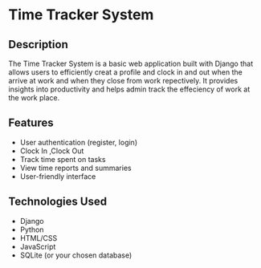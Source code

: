 # Time Tracker System

## Description
The Time Tracker System is a basic web application built with Django that allows users to efficiently creat a profile and clock in and out when the arrive at work and when they close from work repectively. It provides insights into productivity and helps admin track the effeciency of work at the work place.

## Features
- User authentication (register, login)
- Clock In ,Clock Out 
- Track time spent on tasks
- View time reports and summaries
- User-friendly interface

## Technologies Used
- Django
- Python
- HTML/CSS
- JavaScript
- SQLite (or your chosen database)



